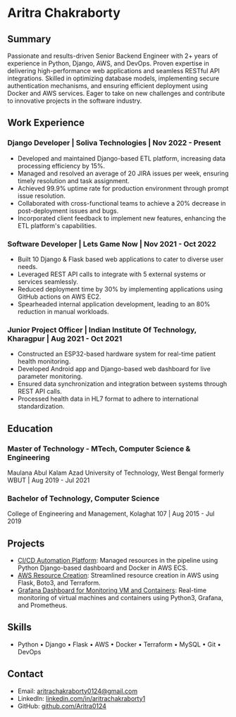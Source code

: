 # Aritra Chakraborty

## Summary

Passionate and results-driven Senior Backend Engineer with 2+ years of experience in Python, Django, AWS, and DevOps. Proven expertise in delivering high-performance web applications and seamless RESTful API integrations. Skilled in optimizing database models, implementing secure authentication mechanisms, and ensuring efficient deployment using Docker and AWS services. Eager to take on new challenges and contribute to innovative projects in the software industry.

## Work Experience

### Django Developer | Soliva Technologies | Nov 2022 - Present
- Developed and maintained Django-based ETL platform, increasing data processing efficiency by 15%.
- Managed and resolved an average of 20 JIRA issues per week, ensuring timely resolution and task assignment.
- Achieved 99.9% uptime rate for production environment through prompt issue resolution.
- Collaborated with cross-functional teams to achieve a 20% decrease in post-deployment issues and bugs.
- Incorporated client feedback to implement new features, enhancing the ETL platform's capabilities.

### Software Developer | Lets Game Now | Nov 2021 - Oct 2022
- Built 10 Django & Flask based web applications to cater to diverse user needs.
- Leveraged REST API calls to integrate with 5 external systems or services seamlessly.
- Reduced deployment time by 30% by implementing applications using GitHub actions on AWS EC2.
- Spearheaded internal application development, leading to an 80% reduction in manual workloads.

### Junior Project Officer | Indian Institute Of Technology, Kharagpur | Aug 2021 - Oct 2021
- Constructed an ESP32-based hardware system for real-time patient health monitoring.
- Developed Android app and Django-based web dashboard for live parameter monitoring.
- Ensured data synchronization and integration between systems through REST API calls.
- Processed health data in HL7 format to adhere to international standardization.

## Education

### Master of Technology - MTech, Computer Science & Engineering
Maulana Abul Kalam Azad University of Technology, West Bengal formerly WBUT | Aug 2019 - Jul 2021

### Bachelor of Technology, Computer Science
College of Engineering and Management, Kolaghat 107 | Aug 2015 - Jul 2019

## Projects

- [CI/CD Automation Platform](link-to-repo): Managed resources in the pipeline using Python Django-based dashboard and Docker in AWS ECS.
- [AWS Resource Creation](link-to-repo): Streamlined resource creation in AWS using Flask, Boto3, and Terraform.
- [Grafana Dashboard for Monitoring VM and Containers](link-to-repo): Real-time monitoring of virtual machines and containers using Python3, Grafana, and Prometheus.

## Skills

- Python • Django • Flask • AWS • Docker • Terraform • MySQL • Git • DevOps

## Contact

- Email: [aritrachakraborty0124@gmail.com](mailto:aritrachakraborty0124@gmail.com)
- LinkedIn: [linkedin.com/in/aritrachakraborty1](https://www.linkedin.com/in/aritrachakraborty1/)
- GitHub: [github.com/Aritra0124](https://github.com/Aritra0124)
